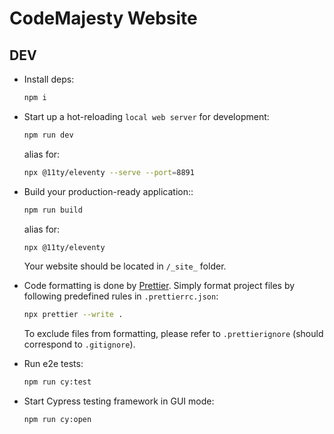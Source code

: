 # CodeMajesty Website

## DEV

- Install deps:

  ```sh
  npm i
  ```

- Start up a hot-reloading `local web server` for development:

  ```sh
  npm run dev
  ```

  alias for:

  ```sh
  npx @11ty/eleventy --serve --port=8891
  ```

- Build your production-ready application::

  ```sh
  npm run build
  ```

  alias for:

  ```sh
  npx @11ty/eleventy
  ```

  Your website should be located in `/_site_` folder.

- Code formatting is done by [Prettier](https://prettier.io/). Simply format project files by following predefined rules in `.prettierrc.json`:

  ```sh
  npx prettier --write .
  ```

  To exclude files from formatting, please refer to `.prettierignore` (should correspond to `.gitignore`).

- Run e2e tests:

  ```sh
  npm run cy:test
  ```

- Start Cypress testing framework in GUI mode:
  ```sh
  npm run cy:open
  ```
